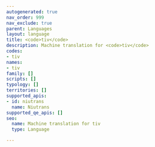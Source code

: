 ```yaml
---
autogenerated: true
nav_order: 999
nav_exclude: true
parent: Languages
layout: language
title: <code>tiv</code>
description: Machine translation for <code>tiv</code>
codes:
- tiv
names:
- tiv
family: []
scripts: []
typology: []
territories: []
supported_apis:
- id: niutrans
  name: Niutrans
supported_qe_apis: []
seo:
  name: Machine translation for tiv
  type: Language

---
```


